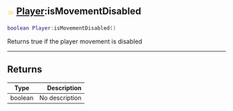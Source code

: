## ![shared](../../.gitbook/assets/shared.png) [Player](https://iaswiki.rawr.dev/readme/player):isMovementDisabled

```lua
boolean Player:isMovementDisabled()
```

Returns true if the player movement is disabled

------
## Returns

| Type   | Description |
| ------ | ----------: |
| boolean | No description |

